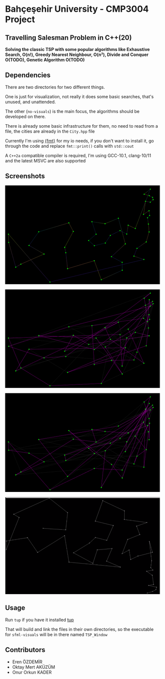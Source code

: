 # Bahçeşehir University - CMP3004 Project

## Travelling Salesman Problem in C++(20)

**Solving the classic TSP with some popular algorithms like
Exhaustive Search, O(n!), Greedy Nearest Neighbour, O(n²), Divide and Conquer O(TODO),
Genetic Algorithm O(TODO)**

## Dependencies

There are two directories for two different things.

One is just for visualization, not really it does some basic searches, that's unused,
and unattended.

The other (`no-visuals`) is the main focus, the algorithms should
be developed on there.

There is already some basic infrastructure for them, no need to read from a
file, the cities are already in the `City.hpp` file

Currently I'm using [{fmt}](https://fmt.dev/) for my io needs, if you
don't want to install it, go through the code and replace `fmt::print()`
calls with `std::cout`

A `C++2a` compatible compiler is required, I'm using GCC-10.1,
clang-10/11 and the latest MSVC are also supported

## Screenshots

![Nearest Neighbour 48 Reversed (Current)](img/48-nn-reversed.png "48 City Reversed image NN")

[![Genetic Algorithm Link](img/genetic-first.png "Genetic Algorithm for 48 Cities")](https://www.youtube.com/watch?v=3loWZlE4NTY)

[![Genetic Algorithm Link](img/genetic-second.png "Genetic Algorithm for 48 Cities")](https://www.youtube.com/watch?v=8j6pbNzBQhg)

[![Divide & Conquer Link](img/dq.png "Divide & Conquer for 48 Cities")](https://www.youtube.com/watch?v=Qq63476TXUc)

## Usage

Run `tup` if you have it installed [tup](http://gittup.org/tup)

That will build and link the files in their own directories, so
the executable for `sfml-visuals` will be in there named `TSP_Window`

## Contributors

- Eren ÖZDEMİR
- Oktay Mert AKÜZÜM
- Onur Orkun KADER

